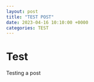 ```yaml
---
layout: post
title: "TEST POST"
date: 2023-04-16 10:10:00 +0000
categories: TEST
---
```


# Test
Testing a post

